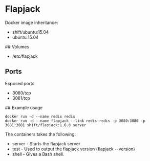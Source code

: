 # Flapjack

Docker image inheritance:
 * shift/ubuntu:15.04
 * ubuntu:15.04

## Volumes

 * /etc/flapjack

## Ports

Exposed ports:
 * 3080/tcp
 * 3081/tcp

## Example usage

```
docker run -d --name redis redis
docker run -d --name flapjack --link redis:redis -p 3080:3080 -p 3081:3081 shift/flapjack:1.6.0 server
```

The containers takes the following:

 * server - Starts the flapjack server
 * test - Used to output the flapjack version (flapjack --version)
 * shell - Gives a Bash shell.
